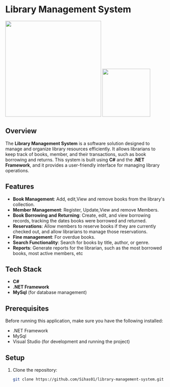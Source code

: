 # Library Management System

<p>
  <img src="https://imgs.search.brave.com/UrdiIK6bTiUXrN4QQnI76R2-Y8tJbBpcL7WRHFaCYpQ/rs:fit:500:0:0:0/g:ce/aHR0cHM6Ly9tZWRp/YS5nZWVrc2Zvcmdl/ZWtzLm9yZy93cC1j/b250ZW50L3VwbG9h/ZHMvMjAyNDEyMTYx/NTAxMDMxNzU2OTkv/Q1NoYXJwLVR1dG9y/aWFsLnBuZw" width="300" style="display:inline-block;"/>
  <img src="https://imgs.search.brave.com/0otXdRg7CaESR8q9H3vAoqp0MDpS6277njCpx8mmUz8/rs:fit:200:200:1:0/g:ce/aHR0cHM6Ly9kb3Ru/ZXQubWljcm9zb2Z0/LmNvbS9ibG9iLWFz/c2V0cy9pbWFnZXMv/ZG90bmV0LWljb25z/L3NxdWFyZS5wbmc" width="150" style="display:inline-block;"/>
</p>

## Overview

The **Library Management System** is a software solution designed to manage and organize library resources efficiently. It allows librarians to keep track of books, member, and their transactions, such as book borrowing and returns. This system is built using **C#** and the **.NET Framework**, and it provides a user-friendly interface for managing library operations.

## Features

- **Book Management**: Add, edit,View and remove books from the library's collection.
- **Member Management**: Register, Update,View and remove Members.
- **Book Borrowing and Returning**:  Create, edit, and view borrowing records, tracking the dates books were borrowed and returned.
- **Reservations**: Allow members to reserve books if they are currently checked out, and allow librarians to manage those reservations.
- **Fine management**: For overdue books.
- **Search Functionality**: Search for books by title, author, or genre.
- **Reports**: Generate reports for the librarian, such as the most borrowed books, most active members, etc

## Tech Stack

- **C#**
- **.NET Framework**
- **MySql** (for database management)

## Prerequisites

Before running this application, make sure you have the following installed:

- .NET Framework 
- MySql
- Visual Studio (for development and running the project)

## Setup

1. Clone the repository:
   ```bash
   git clone https://github.com/Sihas01/library-management-system.git
